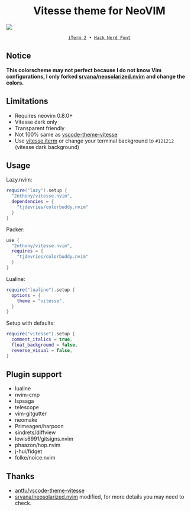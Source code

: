 <h1 align="center">Vitesse theme for NeoVIM</h1>

![](https://cdn.jsdelivr.net/gh/2nthony/statics@main/uPic/5LS1HW5NjR0q.png)

<p align="center">
  <sub>
    <samp>
      <a href="https://iterm2.com/">iTerm 2</a> •
      <a href="https://www.nerdfonts.com/">Hack Nerd Font</a>
    </samp>
  </sub>
</p>

## Notice

**This colorscheme may not perfect because I do not know Vim configurations, I only forked [srvana/neosolarized.nvim](https://github.com/svrana/neosolarized.nvim) and change the colors.**

## Limitations

- Requires neovim 0.8.0+
- Vitesse dark only
- Transparent friendly
- Not 100% same as [vscode-theme-vitesse](https://github.com/antfu/vscode-theme-vitesse)
- Use [vitesse.iterm](https://github.com/2nthony/vitesse.iterm) or change your terminal background to `#121212` (vitesse dark background)

## Usage

Lazy.nvim:

```lua
require("lazy").setup {
  "2nthony/vitesse.nvim",
  dependencies = {
    "tjdevries/colorbuddy.nvim"
  }
}
```

Packer:

```lua
use {
  "2nthony/vitesse.nvim",
  requires = {
    "tjdevries/colorbuddy.nvim"
  }
}
```

Lualine:

```lua
require("lualine").setup {
  options = {
    theme = "vitesse",
  }
}
```

Setup with defaults:

```lua
require("vitesse").setup {
  comment_italics = true,
  float_background = false,
  reverse_visual = false,
}
```

## Plugin support

- lualine
- nvim-cmp
- lspsaga
- telescope
- vim-gitgutter
- neomake
- Primeagen/harpoon
- sindrets/diffview
- lewis6991/gitsigns.nvim
- phaazon/hop.nvim
- j-hui/fidget
- folke/noice.nvim

## Thanks

- [antfu/vscode-theme-vitesse](https://github.com/antfu/vscode-theme-vitesse)
- [srvana/neosolarized.nvim](https://github.com/svrana/neosolarized.nvim) modified, for more details you may need to check.
